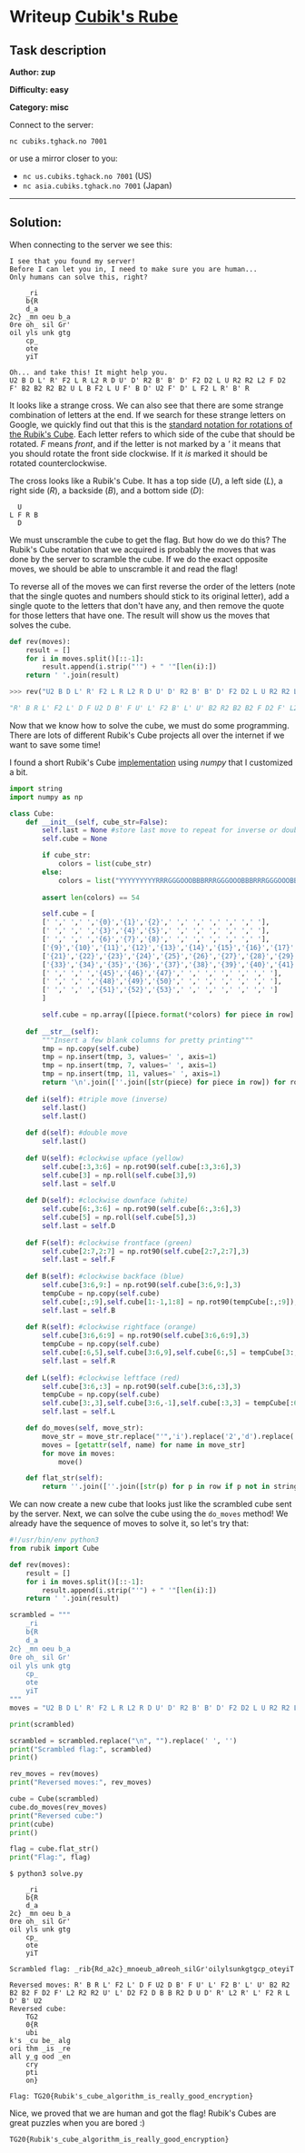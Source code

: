 # Writeup [Cubik's Rube](README.md)

## Task description
**Author: zup**

**Difficulty: easy**

**Category: misc**

Connect to the server:

```shell
nc cubiks.tghack.no 7001
```

or use a mirror closer to you:
* `nc us.cubiks.tghack.no 7001` (US)
* `nc asia.cubiks.tghack.no 7001` (Japan)

---

## Solution:
When connecting to the server we see this:

```
I see that you found my server! 
Before I can let you in, I need to make sure you are human...
Only humans can solve this, right?

    _ri
    b{R
    d_a
2c} _mn oeu b_a
0re oh_ sil Gr'
oil yls unk gtg
    cp_
    ote
    yiT

Oh... and take this! It might help you.
U2 B D L' R' F2 L R L2 R D U' D' R2 B' B' D' F2 D2 L U R2 R2 L2 F D2 F' B2 B2 R2 B2 U L B F2 L U F' B D' U2 F' D' L F2 L R' B' R
```

It looks like a strange cross. We can also see that there are some strange combination of letters at the end.
If we search for these strange letters on Google, we quickly find out that this is the [standard notation for
rotations of the Rubik\'s Cube](https://ruwix.com/the-rubiks-cube/notation/). Each letter refers to which
side of the cube that should be rotated. *F* means *front*, and if the letter is not marked by a *\'* it means
that you should rotate the front side clockwise. If it *is* marked it should be rotated counterclockwise.

The cross looks like a Rubik\'s Cube. It has a top side (*U*), a left side (*L*), a right side (*R*), a backside (*B*),
and a bottom side (*D*):

```
  U
L F R B
  D
```

We must unscramble the cube to get the flag. But how do we do this?
The Rubik\'s Cube notation that we acquired is probably the moves that was done by the server
to scramble the cube. If we do the exact opposite moves, we should be able to unscramble it
and read the flag!

To reverse all of the moves we can first reverse the order of the letters (note that the single quotes and numbers should stick to its original letter), add a single quote to the letters that don\'t have any, 
and then remove the quote for those letters that have one. The result will show us the moves that solves the cube.

```python
def rev(moves):
    result = []
    for i in moves.split()[::-1]:
        result.append(i.strip("'") + " '"[len(i):])
    return ' '.join(result)
```
```python
>>> rev("U2 B D L' R' F2 L R L2 R D U' D' R2 B' B' D' F2 D2 L U R2 R2 L2 F D2 F' B2 B2 R2 B2 U L B F2 L U F' B D' U2 F' D' L F2 L R' B' R")

"R' B R L' F2 L' D F U2 D B' F U' L' F2 B' L' U' B2 R2 B2 B2 F D2 F' L2 R2 R2 U' L' D2 F2 D B B R2 D U D' R' L2 R' L' F2 R L D' B' U2"
```

Now that we know how to solve the cube, we must do some programming. There are lots of different 
Rubik\'s Cube projects all over the internet if we want to save some time!

I found a short Rubik's Cube [implementation](https://codegolf.stackexchange.com/a/92608) using *numpy* that I 
customized a bit.

```python
import string
import numpy as np

class Cube:
    def __init__(self, cube_str=False):
        self.last = None #store last move to repeat for inverse or double
        self.cube = None

        if cube_str:
            colors = list(cube_str)
        else:
            colors = list("YYYYYYYYYRRRGGGOOOBBBRRRGGGOOOBBBRRRGGGOOOBBBWWWWWWWWW")
        
        assert len(colors) == 54

        self.cube = [
        [' ',' ',' ','{0}','{1}','{2}',' ',' ',' ',' ',' ',' '],
        [' ',' ',' ','{3}','{4}','{5}',' ',' ',' ',' ',' ',' '],
        [' ',' ',' ','{6}','{7}','{8}',' ',' ',' ',' ',' ',' '],
        ['{9}','{10}','{11}','{12}','{13}','{14}','{15}','{16}','{17}','{18}','{19}','{20}'],
        ['{21}','{22}','{23}','{24}','{25}','{26}','{27}','{28}','{29}','{30}','{31}','{32}'],
        ['{33}','{34}','{35}','{36}','{37}','{38}','{39}','{40}','{41}','{42}','{43}','{44}'],
        [' ',' ',' ','{45}','{46}','{47}',' ',' ',' ',' ',' ',' '],
        [' ',' ',' ','{48}','{49}','{50}',' ',' ',' ',' ',' ',' '],
        [' ',' ',' ','{51}','{52}','{53}',' ',' ',' ',' ',' ',' ']
        ]

        self.cube = np.array([[piece.format(*colors) for piece in row] for row in self.cube])
        
    def __str__(self):
        """Insert a few blank columns for pretty printing"""
        tmp = np.copy(self.cube)
        tmp = np.insert(tmp, 3, values=' ', axis=1)
        tmp = np.insert(tmp, 7, values=' ', axis=1)
        tmp = np.insert(tmp, 11, values=' ', axis=1)
        return '\n'.join([''.join([str(piece) for piece in row]) for row in tmp])
    
    def i(self): #triple move (inverse)
        self.last()
        self.last()
    
    def d(self): #double move
        self.last()
    
    def U(self): #clockwise upface (yellow)
        self.cube[:3,3:6] = np.rot90(self.cube[:3,3:6],3)
        self.cube[3] = np.roll(self.cube[3],9)
        self.last = self.U
    
    def D(self): #clockwise downface (white)
        self.cube[6:,3:6] = np.rot90(self.cube[6:,3:6],3)
        self.cube[5] = np.roll(self.cube[5],3)
        self.last = self.D
    
    def F(self): #clockwise frontface (green)
        self.cube[2:7,2:7] = np.rot90(self.cube[2:7,2:7],3)
        self.last = self.F
    
    def B(self): #clockwise backface (blue)
        self.cube[3:6,9:] = np.rot90(self.cube[3:6,9:],3)
        tempCube = np.copy(self.cube)
        self.cube[:,:9],self.cube[1:-1,1:8] = np.rot90(tempCube[:,:9]),tempCube[1:-1,1:8]
        self.last = self.B
    
    def R(self): #clockwise rightface (orange)
        self.cube[3:6,6:9] = np.rot90(self.cube[3:6,6:9],3)
        tempCube = np.copy(self.cube)
        self.cube[:6,5],self.cube[3:6,9],self.cube[6:,5] = tempCube[3:,5],tempCube[2::-1,5],tempCube[5:2:-1,9]
        self.last = self.R
    
    def L(self): #clockwise leftface (red)
        self.cube[3:6,:3] = np.rot90(self.cube[3:6,:3],3)
        tempCube = np.copy(self.cube)
        self.cube[3:,3],self.cube[3:6,-1],self.cube[:3,3] = tempCube[:6,3],tempCube[:5:-1,3],tempCube[5:2:-1,-1]
        self.last = self.L

    def do_moves(self, move_str):
        move_str = move_str.replace("'",'i').replace('2','d').replace(' ','')
        moves = [getattr(self, name) for name in move_str]
        for move in moves:
            move()

    def flat_str(self):
        return ''.join([''.join([str(p) for p in row if p not in string.whitespace]) for row in self.cube])
```



We can now create a new cube that looks just like the scrambled cube sent by the server. Next, we can solve 
the cube using the `do_moves` method! We already have the sequence of moves to solve it, so let\'s try that:

```python
#!/usr/bin/env python3
from rubik import Cube

def rev(moves):
    result = []
    for i in moves.split()[::-1]:
        result.append(i.strip("'") + " '"[len(i):])
    return ' '.join(result)

scrambled = """
    _ri        
    b{R        
    d_a        
2c} _mn oeu b_a
0re oh_ sil Gr'
oil yls unk gtg
    cp_        
    ote        
    yiT        
"""
moves = "U2 B D L' R' F2 L R L2 R D U' D' R2 B' B' D' F2 D2 L U R2 R2 L2 F D2 F' B2 B2 R2 B2 U L B F2 L U F' B D' U2 F' D' L F2 L R' B' R"

print(scrambled)

scrambled = scrambled.replace("\n", "").replace(' ', '')
print("Scrambled flag:", scrambled)
print()

rev_moves = rev(moves)
print("Reversed moves:", rev_moves)

cube = Cube(scrambled)
cube.do_moves(rev_moves)
print("Reversed cube:")
print(cube)
print()

flag = cube.flat_str()
print("Flag:", flag)
```

```
$ python3 solve.py 

    _ri        
    b{R        
    d_a        
2c} _mn oeu b_a
0re oh_ sil Gr'
oil yls unk gtg
    cp_        
    ote        
    yiT        

Scrambled flag: _rib{Rd_a2c}_mnoeub_a0reoh_silGr'oilylsunkgtgcp_oteyiT

Reversed moves: R' B R L' F2 L' D F U2 D B' F U' L' F2 B' L' U' B2 R2 B2 B2 F D2 F' L2 R2 R2 U' L' D2 F2 D B B R2 D U D' R' L2 R' L' F2 R L D' B' U2
Reversed cube:
    TG2        
    0{R        
    ubi        
k's _cu be_ alg
ori thm _is _re
all y_g ood _en
    cry        
    pti        
    on}        

Flag: TG20{Rubik's_cube_algorithm_is_really_good_encryption}
```

Nice, we proved that we are human and got the flag! Rubik\'s Cubes are great puzzles when you are bored :)


```
TG20{Rubik's_cube_algorithm_is_really_good_encryption}
```

